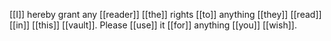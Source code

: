 [[I]] hereby grant any [[reader]] [[the]] rights [[to]] anything [[they]] [[read]] [[in]] [[this]] [[vault]]. Please [[use]] it [[for]] anything [[you]] [[wish]].
